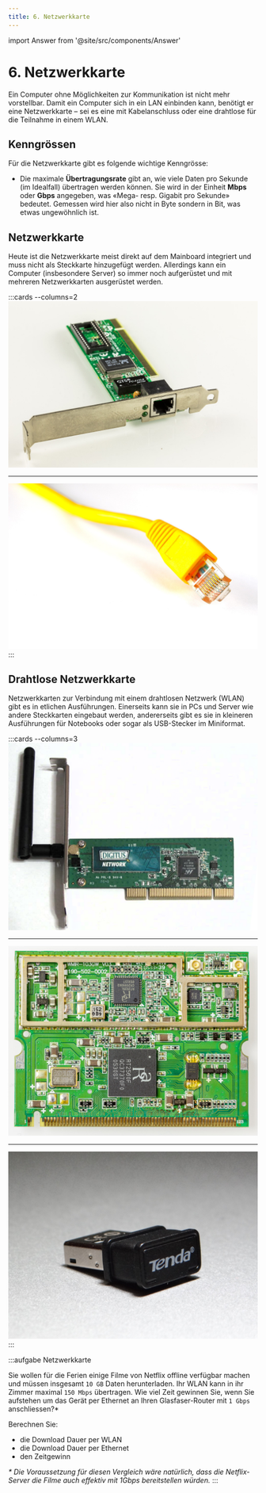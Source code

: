 ```yaml
---
title: 6. Netzwerkkarte
---
```


import Answer from '@site/src/components/Answer'

# 6. Netzwerkkarte

Ein Computer ohne Möglichkeiten zur Kommunikation ist nicht mehr vorstellbar. Damit ein Computer sich in ein LAN einbinden kann, benötigt er eine Netzwerkkarte – sei es eine mit Kabelanschluss oder eine drahtlose für die Teilnahme in einem WLAN.


## Kenngrössen

Für die Netzwerkkarte gibt es folgende wichtige Kenngrösse:

- Die maximale **Übertragungsrate** gibt an, wie viele Daten pro Sekunde (im Idealfall) übertragen werden können. Sie wird in der Einheit **Mbps** oder **Gbps** angegeben, was «Mega- resp. Gigabit pro Sekunde» bedeutet. Gemessen wird hier also nicht in Byte sondern in Bit, was etwas ungewöhnlich ist.


## Netzwerkkarte

Heute ist die Netzwerkkarte meist direkt auf dem Mainboard integriert und muss nicht als Steckkarte hinzugefügt werden. Allerdings kann ein Computer (insbesondere Server) so immer noch aufgerüstet und mit mehreren Netzwerkkarten ausgerüstet werden.

:::cards --columns=2
![Netzwerkkarte mit RJ45-Buchse](images/06-nic.jpg)
***
![Netzwerkkabel mit RJ45-Stecker](images/06-network-cable.jpg)
:::


## Drahtlose Netzwerkkarte

Netzwerkkarten zur Verbindung mit einem drahtlosen Netzwerk (WLAN) gibt es in etlichen Ausführungen. Einerseits kann sie in PCs und Server wie andere Steckkarten eingebaut werden, andererseits gibt es sie in kleineren Ausführungen für Notebooks oder sogar als USB-Stecker im Miniformat.

:::cards --columns=3
![Drahtlose Netzwerkkarte mit Antenne für PCs](images/06-wlan-pc.png)
***
![Drahtlose Netzwerkkarte für Notebooks](images/06-wlan-notebook.jpg)
***
![Drahtlose Netzwerkkarte für USB-Anschluss](images/06-wlan-usb.jpg)
:::

:::aufgabe Netzwerkkarte

Sie wollen für die Ferien einige Filme von Netflix offline verfügbar machen und müssen insgesamt `10 GB` Daten herunterladen. Ihr WLAN kann in ihr Zimmer maximal `150 Mbps` übertragen. Wie viel Zeit gewinnen Sie, wenn Sie aufstehen um das Gerät per Ethernet an Ihren Glasfaser-Router mit `1 Gbps` anschliessen?\*

Berechnen Sie:
- die Download Dauer per WLAN
- die Download Dauer per Ethernet
- den Zeitgewinn

<Answer type="text" webKey="f1c25b7d-6186-4cbf-9b8d-ca2728017b0c" />


*\* Die Voraussetzung für diesen Vergleich wäre natürlich, dass die Netflix-Server die Filme auch effektiv mit 1Gbps bereitstellen würden.*
:::
